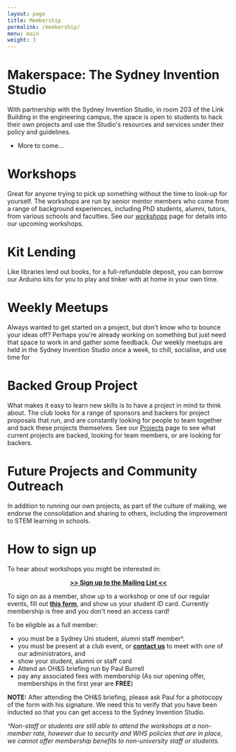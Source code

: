 ```yaml
---
layout: page
title: Membership
permalink: /membership/
menu: main
weight: 3
---
```


Makerspace: The Sydney Invention Studio
===========
With partnership with the Sydney Invention Studio, in room 203 of the Link Building in the engineering campus, the space is open to students to hack their own projects and use the Studio's resources and services under their policy and guidelines.

<!--Services which the Studio provides at cost price are:

* 3D Printing 
  * Deposition Printer
  * Filament -->
* More to come...

Workshops 
=========
Great for anyone trying to pick up something without the time to look-up for yourself. The workshops are run by senior mentor members who come from a range of background experiences, including PhD students, alumni, tutors, from various schools and faculties. See our *[workshops](/workshops)* page for details into our upcoming workshops.

Kit Lending
===========
Like libraries lend out books, for a full-refundable deposit, you can borrow our Arduino kits for you to play and tinker with at home in your own time. 

Weekly Meetups
==============
Always wanted to get started on a project, but don't know who to bounce your ideas off? Perhaps you're already working on something but just need that space to work in and gather some feedback. Our weekly meetups are held in the Sydney Invention Studio once a week, to chill, socialise, and use time for

Backed Group Project
===============
What makes it easy to learn new skills is to have a project in mind to think about. The club looks for a range of sponsors and backers for project proposals that run, and are constantly looking for people to team together and back these projects themselves. See our [Projects](/projects) page to see what current projects are backed, looking for team members, or are looking for backers.

Future Projects and Community Outreach
======================================
In addition to running our own projects, as part of the culture of making, we endorse the consolidation and sharing to others, including the improvement to STEM learning in schools.

How to sign up 
===============

To hear about workshops you might be interested in:

<p align="center" style="text-align:center; font-weight:bold;"> <span class="click-here"><a href="http://goo.gl/forms/MtVJsYBqod" target="_blank"> >> Sign up to the Mailing List << </a> </span></p>

To sign on as a member, show up to a workshop or one of our regular events, fill out **[this form](/docs/membership-form.pdf)**, and show us your student ID card. Currently membership is free and you don't need an access card!

To be eligible as a full member:

* you must be a Sydney Uni student, alumni staff member^. 
* you must be present at a club event, or **[contact us](/contact-us.html)** to meet with one of our administrators, and 
* show your student, alumni or staff card
* Attend an OH&S briefing run by Paul Burrell
* pay any associated fees with membership (As our opening offer, memberships in the first year are **FREE**)

<b>NOTE:</b> After attending the OH&S briefing, please ask Paul for a photocopy of the form with his signature. We need this to verify that you have been inducted so that you can get access to the Sydney Invention Studio.

  _^Non-staff or students are still able to attend the workshops at a non-member rate, however due to security and WHS policies that are in place, we cannot offer membership benefits to non-university staff or students._


